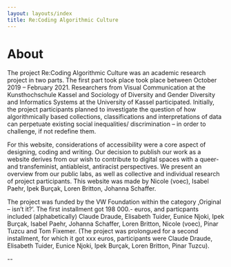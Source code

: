 ```yaml
---
layout: layouts/index
title: Re:Coding Algorithmic Culture
---
```

# About

The project Re:Coding Algorithmic Culture was an academic research project in two parts. The first part took place  took place between October 2019 – February 2021. Researchers from Visual Communication at the Kunsthochschule Kassel and Sociology of Diversity and Gender Diversity and Informatics Systems at the University of Kassel participated. Initially, the project participants planned to investigate the question of how algorithmically based collections, classifications and interpretations of data can perpetuate existing social inequalities/ discrimination – in order to challenge, if not redefine them.

For this website, considerations of accessibility were a core aspect of designing, coding and writing. Our decision to publish our work as a website derives from our wish to contribute to digital spaces with a queer- and transfeminist, antiableist, antiracist perspectives. We present an overview from our public labs, as well as collective and individual research of project participants. This website was made by Nicole (voec), Isabel Paehr, Ipek Burçak, Loren Britton, Johanna Schaffer.

The project was funded by the VW Foundation within the category ‚Original – isn’t it?’. The first installment got 198 000.- euros, and particpants included (alphabetically) Claude Draude, Elisabeth Tuider, Eunice Njoki, Ipek Burçak, Isabel Paehr, Johanna Schaffer, Loren Britton, Nicole (voec), Pinar Tuzcu and Tom Fixemer. (The project was prolongued for a second installment, for which it got xxx euros, participants were Claude Draude, Elisabeth Tuider, Eunice Njoki, Ipek Burçak, Loren Britton, Pinar Tuzcu).  

  
--  
  
    
  